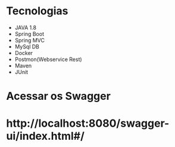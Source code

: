 # Tecnologias
- JAVA 1.8
- Spring Boot
- Spring MVC
- MySql DB
- Docker
- Postmon(Webservice Rest)
- Maven
- JUnit

# Acessar os Swagger
# http://localhost:8080/swagger-ui/index.html#/
